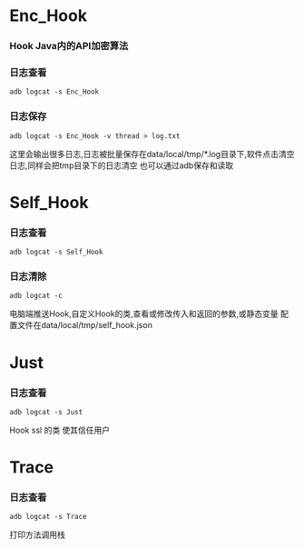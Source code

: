 # Enc_Hook
### Hook Java内的API加密算法
### 日志查看
```
adb logcat -s Enc_Hook
```
### 日志保存
```
adb logcat -s Enc_Hook -v thread > log.txt
```
这里会输出很多日志,日志被批量保存在data/local/tmp/*.log目录下,软件点击清空日志,同样会把tmp目录下的日志清空
也可以通过adb保存和读取

# Self_Hook
### 日志查看
```
adb logcat -s Self_Hook
```
### 日志清除
```
adb logcat -c
```
电脑端推送Hook,自定义Hook的类,查看或修改传入和返回的参数,或静态变量
配置文件在data/local/tmp/self_hook.json

# Just
### 日志查看
```
adb logcat -s Just
```
Hook ssl 的类 使其信任用户

# Trace
### 日志查看
```
adb logcat -s Trace
```
打印方法调用栈
